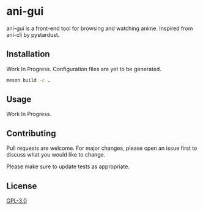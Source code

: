 # ani-gui

ani-gui is a front-end tool for browsing and watching anime. Inspired from ani-cli by pystardust.

## Installation

Work In Progress. Configuration files are yet to be generated.

```bash
meson build -c .
```

## Usage
Work In Progress.

## Contributing

Pull requests are welcome. For major changes, please open an issue first
to discuss what you would like to change.

Please make sure to update tests as appropriate.

## License

[GPL-3.0](https://choosealicense.com/licenses/gpl-3.0/)